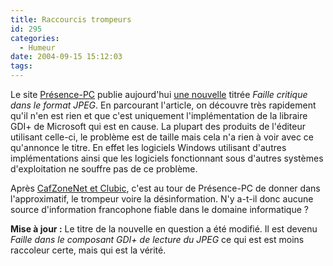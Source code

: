 ```yaml
---
title: Raccourcis trompeurs
id: 295
categories:
  - Humeur
date: 2004-09-15 15:12:03
tags:
---
```


Le site [Présence-PC](http://www.presence-pc.com/ "Presence PC&nbsp;: 1ère source d&#039;information indépendante du web francophone !") publie aujourd'hui [une nouvelle](http://www.presence-pc.com/news/Faille-critique-dans-le-format-JPEG-n4991.html "Faille critique dans le format JPEG") titrée _Faille critique dans le format JPEG_. En parcourant l'article, on découvre très rapidement qu'il n'en est rien et que c'est uniquement l'implémentation de la libraire GDI+ de Microsoft qui est en cause. La plupart des produits de l'éditeur utilisant celle-ci, le problème est de taille mais cela n'a rien à voir avec ce qu'annonce le titre. En effet les logiciels Windows utilisant d'autres implémentations ainsi que les logiciels fonctionnant sous d'autres systèmes d'exploitation ne souffre pas de ce problème.

Après [CafZoneNet et Clubic](/blog/2004/08/09/251-guerre-des-navigateurs-et-mauvaise-foi "Guerre des navigateurs et mauvaise foi"), c'est au tour de Présence-PC de donner dans l'approximatif, le trompeur voire la désinformation. N'y a-t-il donc aucune source d'information francophone fiable dans le domaine informatique&nbsp;?

**Mise à jour :** Le titre de la nouvelle en question a été modifié. Il est devenu _Faille dans le composant GDI+ de lecture du JPEG_ ce qui est est moins raccoleur certe, mais qui est la vérité.